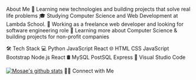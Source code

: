   About Me
🤔   Learning new technologies and building projects that solve real life problems
🎓   Studying Computer Science and Web Development at Lambda School.
💼   Working as a freelance web developer and looking for software engineering role
🌱   Learning more about Computer Science & building projects for non-profit companies

🛠  Tech Stack
💻   Python JavaScript React
🌐   HTML CSS JavaScript Bootstrap Node.js React
🛢   MySQL PostSQL Express
🔧   Visual Studio Code

[![Mosae's github stats](https://github-readme-stats.vercel.app/api?username=mosae)](https://github.com/anuraghazra/github-readme-stats)
🤝🏻  Connect with Me
     
